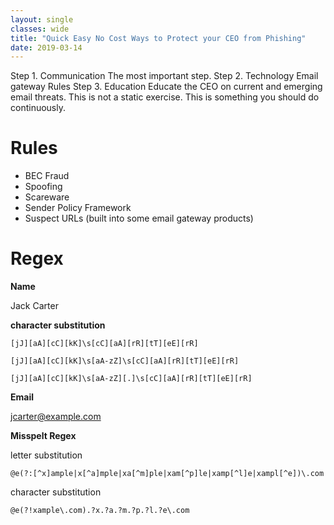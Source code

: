```yaml
---
layout: single
classes: wide
title: "Quick Easy No Cost Ways to Protect your CEO from Phishing"
date: 2019-03-14
---
```


Step 1. Communication
    The most important step. 
Step 2. Technology
    Email gateway
    Rules
Step 3. Education
    Educate the CEO on current and emerging email threats. This is not a static exercise. This is something you should do continuously.

# Rules

- BEC Fraud
- Spoofing
- Scareware
- Sender Policy Framework
- Suspect URLs (built into some email gateway products)

# Regex

**Name**

Jack Carter

**character substitution**

``` Regex
[jJ][aA][cC][kK]\s[cC][aA][rR][tT][eE][rR]

[jJ][aA][cC][kK]\s[aA-zZ]\s[cC][aA][rR][tT][eE][rR]

[jJ][aA][cC][kK]\s[aA-zZ][.]\s[cC][aA][rR][tT][eE][rR]
```

**Email**

jcarter@example.com

**Misspelt Regex**

letter substitution
``` Regex
@e(?:[^x]ample|x[^a]mple|xa[^m]ple|xam[^p]le|xamp[^l]e|xampl[^e])\.com
```

character substitution
``` Regex
@e(?!xample\.com).?x.?a.?m.?p.?l.?e\.com
```